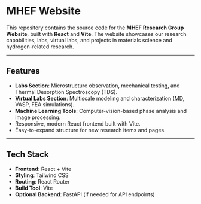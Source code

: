 # MHEF Website

This repository contains the source code for the **MHEF Research Group Website**, built with **React** and **Vite**. The website showcases our research capabilities, labs, virtual labs, and projects in materials science and hydrogen-related research.

---

## Features

- **Labs Section**: Microstructure observation, mechanical testing, and Thermal Desorption Spectroscopy (TDS).  
- **Virtual Labs Section**: Multiscale modeling and characterization (MD, VASP, FEA simulations).  
- **Machine Learning Tools**: Computer-vision-based phase analysis and image processing.  
- Responsive, modern React frontend built with Vite.  
- Easy-to-expand structure for new research items and pages.

---

## Tech Stack

- **Frontend**: React + Vite  
- **Styling**: Tailwind CSS  
- **Routing**: React Router  
- **Build Tool**: Vite  
- **Optional Backend**: FastAPI (if needed for API endpoints)

